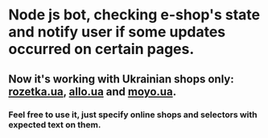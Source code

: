 # Node js bot, checking e-shop's state and notify user if some updates occurred on certain pages.

## Now it's working with Ukrainian shops only: [rozetka.ua](https://rozetka.com.ua), [allo.ua](https://allo.ua) and [moyo.ua](https://www.moyo.ua).

### Feel free to use it, just specify online shops and selectors with expected text on them.
